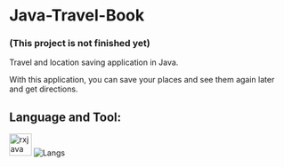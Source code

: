 # Java-Travel-Book

 ### (This project is not finished yet)
 
 Travel and location saving application in Java.

 With this application, you can save your places and see them again later and get directions.



 ## Language and Tool:
<img src = "https://www.couchbase.com/blog/wp-content/uploads/2018/12/ReactiveX_Logo.png" alt = "rxjava" width = "40" height = "40"/> ![Langs](https://skillicons.dev/icons?i=java,androidstudio,")
